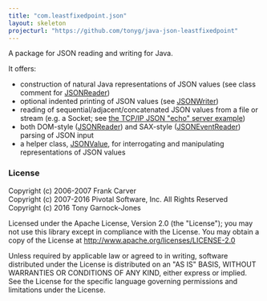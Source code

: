 ```yaml
---
title: "com.leastfixedpoint.json"
layout: skeleton
projecturl: "https://github.com/tonyg/java-json-leastfixedpoint"
---
```

A package for JSON reading and writing for Java.

It offers:
 - construction of natural Java representations of JSON values (see class comment for [JSONReader][])
 - optional indented printing of JSON values (see [JSONWriter][])
 - reading of sequential/adjacent/concatenated JSON values from a file or stream (e.g. a Socket; see [the TCP/IP JSON "echo" server example][example])
 - both DOM-style ([JSONReader][]) and SAX-style ([JSONEventReader][]) parsing of JSON input
 - a helper class, [JSONValue][], for interrogating and manipulating representations of JSON values

[JSONReader]: /doc/com/leastfixedpoint/json/JSONReader.html
[JSONwriter]: /doc/com/leastfixedpoint/json/JSONWriter.html
[example]: https://github.com/tonyg/java-json-leastfixedpoint/tree/master/examples/com/leastfixedpoint/json/examples/JSONEchoServer.java
[JSONEventReader]: /doc/com/leastfixedpoint/json/JSONEventReader.html
[JSONValue]: /doc/com/leastfixedpoint/json/JSONValue.html

### License

Copyright (c) 2006-2007 Frank Carver  
Copyright (c) 2007-2016 Pivotal Software, Inc. All Rights Reserved  
Copyright (c) 2016 Tony Garnock-Jones

Licensed under the Apache License, Version 2.0 (the "License");
you may not use this library except in compliance with the License.
You may obtain a copy of the License at <http://www.apache.org/licenses/LICENSE-2.0>

Unless required by applicable law or agreed to in writing, software
distributed under the License is distributed on an "AS IS" BASIS,
WITHOUT WARRANTIES OR CONDITIONS OF ANY KIND, either express or implied.
See the License for the specific language governing permissions and
limitations under the License.
